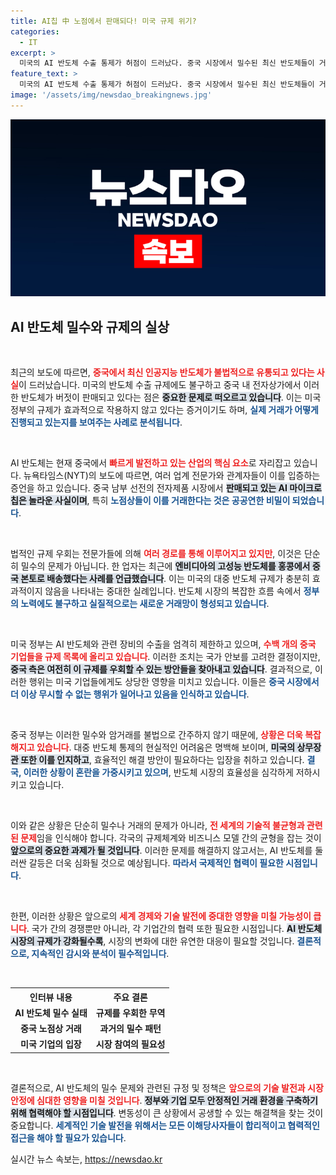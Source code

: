 ```yaml
---
title: AI칩 中 노점에서 판매되다! 미국 규제 위기?
categories:
  - IT
excerpt: >
  미국의 AI 반도체 수출 통제가 허점이 드러났다. 중국 시장에서 밀수된 최신 반도체들이 거래되고 있는 상황! 미국 정부의 규제가 무색해지는 현실, 그 배경은 무엇일까? 클릭해 확인해보세요!
feature_text: >
  미국의 AI 반도체 수출 통제가 허점이 드러났다. 중국 시장에서 밀수된 최신 반도체들이 거래되고 있는 상황! 미국 정부의 규제가 무색해지는 현실, 그 배경은 무엇일까? 클릭해 확인해보세요!
image: '/assets/img/newsdao_breakingnews.jpg'
---
```


<p><img src="/assets/img/newsdao_breakingnews.jpg" alt="ranknews 속보" /></p>

<h2 data-ke-size="size26">AI 반도체 밀수와 규제의 실상</h2>

<p data-ke-size="size16">&nbsp;</p>

<p>최근의 보도에 따르면, <b><span style="color: #ee2323;">중국에서 최신 인공지능 반도체가 불법적으로 유통되고 있다는 사실</span></b>이 드러났습니다. 미국의 반도체 수출 규제에도 불구하고 중국 내 전자상가에서 이러한 반도체가 버젓이 판매되고 있다는 점은 <b><span style="background-color: #21538527;">중요한 문제로 떠오르고 있습니다</span></b>. 이는 미국 정부의 규제가 효과적으로 작용하지 않고 있다는 증거이기도 하며, <b><span style="color: #1a5490;">실제 거래가 어떻게 진행되고 있는지를 보여주는 사례로 분석됩니다</span></b>.</p>

<p data-ke-size="size16">&nbsp;</p>

<p>AI 반도체는 현재 중국에서 <b><span style="color: #ee2323;">빠르게 발전하고 있는 산업의 핵심 요소</span></b>로 자리잡고 있습니다. 뉴욕타임스(NYT)의 보도에 따르면, 여러 업계 전문가와 관계자들이 이를 입증하는 증언을 하고 있습니다. 중국 남부 선전의 전자제품 시장에서 <b><span style="background-color: #21538527;">판매되고 있는 AI 마이크로칩은 놀라운 사실이며</span></b>, 특히 <b><span style="color: #1a5490;">노점상들이 이를 거래한다는 것은 공공연한 비밀이 되었습니다</span></b>.</p>

<p data-ke-size="size16">&nbsp;</p>

<p>법적인 규제 우회는 전문가들에 의해 <b><span style="color: #ee2323;">여러 경로를 통해 이루어지고 있지만</span></b>, 이것은 단순히 밀수의 문제가 아닙니다. 한 업자는 최근에 <b><span style="background-color: #21538527;">엔비디아의 고성능 반도체를 홍콩에서 중국 본토로 배송했다는 사례를 언급했습니다</span></b>. 이는 미국의 대중 반도체 규제가 충분히 효과적이지 않음을 나타내는 중대한 실례입니다. 반도체 시장의 복잡한 흐름 속에서 <b><span style="color: #1a5490;">정부의 노력에도 불구하고 실질적으로는 새로운 거래망이 형성되고 있습니다</span></b>.</p>

<p data-ke-size="size16">&nbsp;</p>

<p>미국 정부는 AI 반도체와 관련 장비의 수출을 엄격히 제한하고 있으며, <b><span style="color: #ee2323;">수백 개의 중국 기업들을 규제 목록에 올리고 있습니다</span></b>. 이러한 조치는 국가 안보를 고려한 결정이지만, <b><span style="background-color: #21538527;">중국 측은 여전히 이 규제를 우회할 수 있는 방안들을 찾아내고 있습니다</span></b>. 결과적으로, 이러한 행위는 미국 기업들에게도 상당한 영향을 미치고 있습니다. 이들은 <b><span style="color: #1a5490;">중국 시장에서 더 이상 무시할 수 없는 행위가 일어나고 있음을 인식하고 있습니다</span></b>.</p>

<p data-ke-size="size16">&nbsp;</p>

<p>중국 정부는 이러한 밀수와 암거래를 불법으로 간주하지 않기 때문에, <b><span style="color: #ee2323;">상황은 더욱 복잡해지고 있습니다</span></b>. 대중 반도체 통제의 현실적인 어려움은 명백해 보이며, <b><span style="background-color: #21538527;">미국의 상무장관 또한 이를 인지하고</span></b>, 효율적인 해결 방안이 필요하다는 입장을 취하고 있습니다. <b><span style="color: #1a5490;">결국, 이러한 상황이 혼란을 가중시키고 있으며</span></b>, 반도체 시장의 효율성을 심각하게 저하시키고 있습니다.</p>

<p data-ke-size="size16">&nbsp;</p>

<p>이와 같은 상황은 단순히 밀수나 거래의 문제가 아니라, <b><span style="color: #ee2323;">전 세계의 기술적 불균형과 관련된 문제</span></b>임을 인식해야 합니다. 각국의 규제체계와 비즈니스 모델 간의 균형을 잡는 것이 <b><span style="background-color: #21538527;">앞으로의 중요한 과제가 될 것입니다</span></b>. 이러한 문제를 해결하지 않고서는, AI 반도체를 둘러싼 갈등은 더욱 심화될 것으로 예상됩니다. <b><span style="color: #1a5490;">따라서 국제적인 협력이 필요한 시점입니다</span></b>.</p>

<p data-ke-size="size16">&nbsp;</p>

<p>한편, 이러한 상황은 앞으로의 <b><span style="color: #ee2323;">세계 경제와 기술 발전에 중대한 영향을 미칠 가능성이 큽니다</span></b>. 국가 간의 경쟁뿐만 아니라, 각 기업간의 협력 또한 필요한 시점입니다. <b><span style="background-color: #21538527;">AI 반도체 시장의 규제가 강화될수록</span></b>, 시장의 변화에 대한 유연한 대응이 필요할 것입니다. <b><span style="color: #1a5490;">결론적으로, 지속적인 감시와 분석이 필수적입니다</span></b>.</p>

<p data-ke-size="size16">&nbsp;</p>

<table>
    <tr>
        <th><b>인터뷰 내용</b></th>
        <th><b>주요 결론</b></th>
    </tr>
    <tr>
        <td style="text-align: center; height: 17px;"><b>AI 반도체 밀수 실태</b></td>
        <td style="text-align: center; height: 17px;"><b>규제를 우회한 무역</b></td>
    </tr>
    <tr>
        <td style="text-align: center; height: 17px;"><b>중국 노점상 거래</b></td>
        <td style="text-align: center; height: 17px;"><b>과거의 밀수 패턴</b></td>
    </tr>
    <tr>
        <td style="text-align: center; height: 17px;"><b>미국 기업의 입장</b></td>
        <td style="text-align: center; height: 17px;"><b>시장 참여의 필요성</b></td>
    </tr>
</table>

<p data-ke-size="size16">&nbsp;</p>

<p>결론적으로, AI 반도체의 밀수 문제와 관련된 규정 및 정책은 <b><span style="color: #ee2323;">앞으로의 기술 발전과 시장 안정에 심대한 영향을 미칠 것입니다</span></b>. <b><span style="background-color: #21538527;">정부와 기업 모두 안정적인 거래 환경을 구축하기 위해 협력해야 할 시점입니다</span></b>. 변동성이 큰 상황에서 공생할 수 있는 해결책을 찾는 것이 중요합니다. <b><span style="color: #1a5490;">세계적인 기술 발전을 위해서는 모든 이해당사자들이 합리적이고 협력적인 접근을 해야 할 필요가 있습니다</span></b>.</p>
실시간 뉴스 속보는, <a href="https://newsdao.kr" rel="dofollow">https://newsdao.kr</a>


